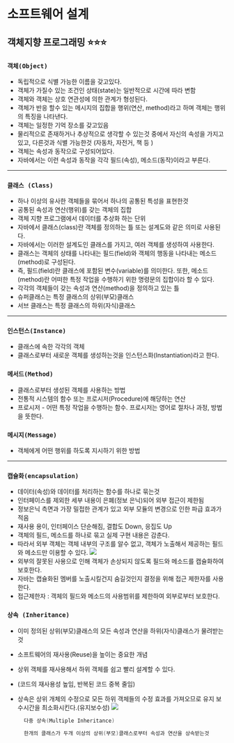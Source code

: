 # **소프트웨어 설계**

## **객체지향 프로그래밍** ⭐️⭐️⭐️

### `객체(Object)`

- 독립적으로 식별 가능한 이름을 갖고있다.
- 객체가 가질수 있는 조건인 상태(state)는 일반적으로 시간에 따라 변함
- 객체와 객체는 상호 연관성에 의한 관계가 형성된다.
- 객체가 반응 할수 있는 메시지의 집합을 행위(연산, method)라고 하며 객체는 행위의 특징을 나타낸다.
- 객체는 일정한 기억 장소를 갖고있음
- 물리적으로 존재하거나 추상적으로 생각할 수 있는것 중에서 자신의 속성을 가지고 있고, 다른것과 식별 가능한것 (자동차, 자전거, 책 등 )
- 객체는 속성과 동작으로 구성되어있다.
- 자바에서는 이런 속성과 동작을 각각 필드(속성), 메소드(동작)이라고 부른다.

---

### `클래스 (Class)`

- 하나 이상의 유사한 객체들을 묶어서 하나의 공통된 특성을 표현한것
- 공통된 속성과 연산(행위)를 갖는 객체의 집합
- 객체 지향 프로그램에서 데이터를 추상화 하는 단위
- 자바에서 클래스(class)란 객체를 정의하는 틀 또는 설계도와 같은 의미로 사용된다.
- 자바에서는 이러한 설계도인 클래스를 가지고, 여러 객체를 생성하여 사용한다.
- 클래스는 객체의 상태를 나타내는 필드(field)와 객체의 행동을 나타내는 메소드(method)로 구성된다.
- 즉, 필드(field)란 클래스에 포함된 변수(variable)를 의미한다. 또한, 메소드(method)란 어떠한 특정 작업을 수행하기 위한 명령문의 집합이라 할 수 있다.
- 각각의 객체들이 갖는 속성과 연산(method)을 정의하고 있는 틀
- 슈퍼클래스는 특정 클래스의 상위(부모)클래스
- 서브 클래스는 특정 클래스의 하위(자식)클래스

---

### `인스턴스(Instance)`

- 클래스에 속한 각각의 객체
- 클래스로부터 새로운 객체를 생성하는것을 인스턴스화(Instantiation)라고 한다.

### `메서드(Method)`

- 클래스로부터 생성된 객체를 사용하는 방법
- 전통적 시스템의 함수 또는 프로시저(Procedure)에 해당하는 연산
- 프로시저 - 어떤 특정 작업을 수행하는 함수. 프로시저는 영어로 절차나 과정, 방법을 뜻한다.

### `메시지(Message)`

- 객체에게 어떤 행위를 하도록 지시하기 위한 방법

---

### `캡슐화(encapsulation)`

- 데이터(속성)와 데이터를 처리하는 함수를 하나로 묶는것
- 인터페이스를 제외한 세부 내용이 은폐(정보 은닉)되어 외부 접근이 제한됨
- 정보은닉 측면과 가장 밀접한 관계가 있고 외부 모듈의 변경으로 인한 파급 효과가 적음
- 재사용 용이, 인터페이스 단순해짐, 결합도 Down, 응집도 Up
- 객체의 필드, 메소드를 하나로 묶고 실제 구현 내용은 감춘다.
- 따라서 외부 객체는 객체 내부의 구조를 알수 없고, 객체가 노출해서 제공하는 필드와 메소드만 이용할 수 있다.
  ![](https://s3.us-west-2.amazonaws.com/secure.notion-static.com/f240079f-7d5a-4d72-93a0-0afc8762a93e/%E1%84%89%E1%85%B3%E1%84%8F%E1%85%B3%E1%84%85%E1%85%B5%E1%86%AB%E1%84%89%E1%85%A3%E1%86%BA_2022-02-06_%E1%84%8B%E1%85%A9%E1%84%92%E1%85%AE_10.22.08.png?X-Amz-Algorithm=AWS4-HMAC-SHA256&X-Amz-Content-Sha256=UNSIGNED-PAYLOAD&X-Amz-Credential=AKIAT73L2G45EIPT3X45%2F20220206%2Fus-west-2%2Fs3%2Faws4_request&X-Amz-Date=20220206T132910Z&X-Amz-Expires=86400&X-Amz-Signature=9568bba751774edadb4bb975a7f8d13c6b11b68bad7dcc74c1c3e916f3560d04&X-Amz-SignedHeaders=host&response-content-disposition=filename%20%3D%22%25E1%2584%2589%25E1%2585%25B3%25E1%2584%258F%25E1%2585%25B3%25E1%2584%2585%25E1%2585%25B5%25E1%2586%25AB%25E1%2584%2589%25E1%2585%25A3%25E1%2586%25BA%25202022-02-06%2520%25E1%2584%258B%25E1%2585%25A9%25E1%2584%2592%25E1%2585%25AE%252010.22.08.png%22&x-id=GetObject)
- 외부의 잘못된 사용으로 인해 객체가 손상되지 않도록 필드와 메소드를 캡슐화하여 보호한다.
- 자바는 캡슐화된 멤버를 노출시킬건지 숨길것인지 결정을 위해 접근 제한자를 사용한다.
- 접근제한자 : 객체의 필드와 메소드의 사용범위를 제한하여 외부로부터 보호한다.

### `상속 (Inheritance)`

- 이미 정의된 상위(부모)클래스의 모든 속성과 연산을 하위(자식)클래스가 물려받는것
- 소프트웨어의 재사용(Reuse)을 높이는 중요한 개념
- 상위 객체를 재사용해서 하위 객체를 쉽고 빨리 설계할 수 있다.
- (코드의 재사용성 높임, 반복된 코드 중복 줄임)
- 상속은 상위 개체의 수정으로 모든 하위 객체들의 수정 효과를 가져오므로 유지 보수시간을 최소화시킨다.(유지보수성)
  ![](https://s3.us-west-2.amazonaws.com/secure.notion-static.com/fe3a4192-0f83-48a8-90d6-3a406fdb82d8/%E1%84%89%E1%85%B3%E1%84%8F%E1%85%B3%E1%84%85%E1%85%B5%E1%86%AB%E1%84%89%E1%85%A3%E1%86%BA_2022-02-06_%E1%84%8B%E1%85%A9%E1%84%92%E1%85%AE_10.34.18.png?X-Amz-Algorithm=AWS4-HMAC-SHA256&X-Amz-Content-Sha256=UNSIGNED-PAYLOAD&X-Amz-Credential=AKIAT73L2G45EIPT3X45%2F20220206%2Fus-west-2%2Fs3%2Faws4_request&X-Amz-Date=20220206T133644Z&X-Amz-Expires=86400&X-Amz-Signature=fb8145f64c8b2d3d8ee4ab19b990f105d8dba584e0b639e18ac2a41d96387e06&X-Amz-SignedHeaders=host&response-content-disposition=filename%20%3D%22%25E1%2584%2589%25E1%2585%25B3%25E1%2584%258F%25E1%2585%25B3%25E1%2584%2585%25E1%2585%25B5%25E1%2586%25AB%25E1%2584%2589%25E1%2585%25A3%25E1%2586%25BA%25202022-02-06%2520%25E1%2584%258B%25E1%2585%25A9%25E1%2584%2592%25E1%2585%25AE%252010.34.18.png%22&x-id=GetObject)

  ```c
    다중 상속(Multiple Inheritance)

    한개의 클래스가 두개 이상의 상위(부모)클래스로부터 속성과 연산을 상속받는것
  ```
